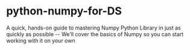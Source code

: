 # python-numpy-for-DS
A quick, hands-on guide to mastering Numpy Python Library in just as quickly as possible -- We'll cover the basics of Numpy so you can start working with it on your own
